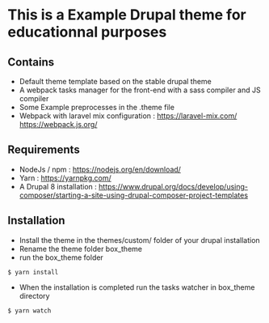 # This is a Example Drupal theme for educationnal purposes

## Contains

- Default theme template based on the stable drupal theme
- A webpack tasks manager for the front-end with a sass compiler and JS compiler
- Some Example preprocesses in the .theme file
- Webpack with laravel mix configuration : https://laravel-mix.com/ https://webpack.js.org/

## Requirements

- NodeJs / npm : https://nodejs.org/en/download/
- Yarn : https://yarnpkg.com/
- A Drupal 8 installation :
  https://www.drupal.org/docs/develop/using-composer/starting-a-site-using-drupal-composer-project-templates

## Installation

- Install the theme in the themes/custom/ folder of your drupal installation
- Rename the theme folder box_theme
- run the box_theme folder

```console
$ yarn install
```

- When the installation is completed run the tasks watcher in box_theme directory

```console
$ yarn watch
```
